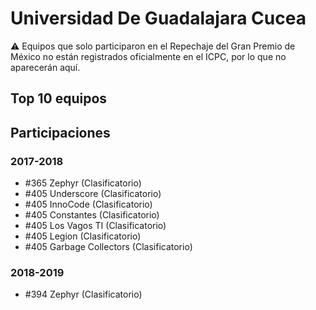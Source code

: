 # Universidad De Guadalajara Cucea

:warning: Equipos que solo participaron en el Repechaje del Gran Premio de México no están registrados oficialmente en el ICPC, por lo que no aparecerán aquí.

## Top 10 equipos


## Participaciones

### 2017-2018

- #365 Zephyr (Clasificatorio)
- #405 Underscore (Clasificatorio)
- #405 InnoCode (Clasificatorio)
- #405 Constantes (Clasificatorio)
- #405 Los Vagos TI (Clasificatorio)
- #405 Legion (Clasificatorio)
- #405 Garbage Collectors (Clasificatorio)

### 2018-2019

- #394 Zephyr (Clasificatorio)



